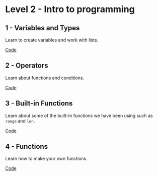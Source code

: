# Level 2 - Intro to programming

## 1 - Variables and Types

Learn to create variables and work with lists.

[Code](https://github.com/mimiflynn/cpx-training/tree/master/Level%202%20-%20Intro%20to%20Programming/1-variables)

## 2 - Operators

Learn about functions and conditions.

[Code](https://github.com/mimiflynn/cpx-training/tree/master/Level%202%20-%20Intro%20to%20Programming/2-functions)

## 3 - Built-in Functions

Learn about some of the built-in functions we have been using such as `range` and `len`.

[Code](https://github.com/mimiflynn/cpx-training/tree/master/Level%202%20-%20Intro%20to%20Programming/3-built-in-functions)

## 4 - Functions

Learn how to make your own functions.

[Code](https://github.com/mimiflynn/cpx-training/tree/master/Level%202%20-%20Intro%20to%20Programming/4-functions)
